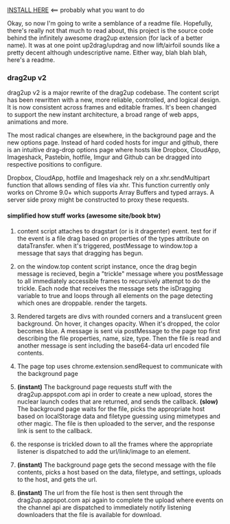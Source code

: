 [INSTALL HERE](https://chrome.google.com/extensions/detail/bjgjolhpdlgebodaapdafhdnikagbfll) <== probably what you want to do


Okay, so now I'm going to write a semblance of a readme file. Hopefully, there's really not that much to read about, this project is the source code behind the infinitely awesome drag2up extension (for lack of a better name). It was at one point up2drag/updrag and now lift/airfoil sounds like a pretty decent although undescriptive name. Either way, blah blah blah, here's a readme.

### drag2up v2

drag2up v2 is a major rewrite of the drag2up codebase. The content script has been rewritten with a new, more reliable, controlled, and logical design. It is now consistent across frames and editable frames. It's been changed to support the new instant architecture, a broad range of web apps, animations and more. 

The most radical changes are elsewhere, in the background page and the new options page. Instead of hard coded hosts for imgur and github, there is an intuitive drag-drop options page where hosts like Dropbox, CloudApp, Imageshack, Pastebin,  hotfile, Imgur and Github can be dragged into respective positions to configure.

Dropbox, CloudApp, hotfile and Imageshack rely on a xhr.sendMultipart function that allows sending of files via xhr. This function currently only works on Chrome 9.0+ which supports Array Buffers and typed arrays. A server side proxy might be constructed to proxy these requests.


#### simplified how stuff works (awesome site/book btw)

1. content script attaches to dragstart (or is it dragenter) event. test for if the event is a file drag based on properties of the types attribute on dataTransfer. when it's triggered, postMessage to window.top a message that says that dragging has begun.
2. on the window.top content script instance, once the drag begin message is recieved, begin a "trickle" message where you postMessage to all immediately accessible frames to recursively attempt to do the trickle. Each node that receives the message sets the isDragging variable to true and loops through all elements on the page detecting which ones are droppable. render the targets.
3. Rendered targets are divs with rounded corners and a translucent green background. On hover, it changes opacity. When it's dropped, the color becomes blue. A message is sent via postMessage to the page top first describing the file properties, name, size, type. Then the file is read and another message is sent including the base64-data url encoded file contents.
4. The page top uses chrome.extension.sendRequest to communicate with the background page
5. __(instant)__ The background page requests stuff with the drag2up.appspot.com api in order to create a new upload, stores the nuclear launch codes that are returned, and sends the callback.
__(slow)__ The background page waits for the file, picks the appropriate host based on localStorage data and filetype guessing using mimetypes and other magic. The file is then uploaded to the server, and the response link is sent to the callback.
6. the response is trickled down to all the frames where the appropriate listener is dispatched to add the url/link/image to an element. 

7. __(instant)__ The background page gets the second message with the file contents, picks a host based on the data, filetype, and settings, uploads to the host, and gets the url.
8. __(instant)__ The url from the file host is then sent through the drag2up.appspot.com api again to complete the upload where events on the channel api are dispatched to immediately notify listening downloaders that the file is available for download.


